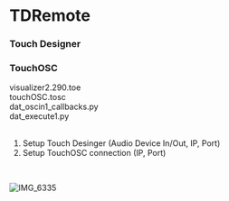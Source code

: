 # TDRemote

### Touch Designer
### TouchOSC

visualizer2.290.toe       </br>
touchOSC.tosc             </br>
dat_oscin1_callbacks.py   </br>
dat_execute1.py           </br>
<br/>
1. Setup Touch Desinger (Audio Device In/Out, IP, Port)   </br>
2. Setup TouchOSC connection (IP, Port)   </br>
</br>

![IMG_6335](https://user-images.githubusercontent.com/89670483/229395846-d733aa99-563a-4190-be42-426275723802.jpg)
